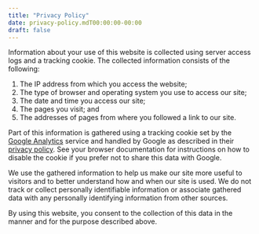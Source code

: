 ```yaml
---
title: "Privacy Policy"
date: privacy-policy.mdT00:00:00-00:00
draft: false
---
```


Information about your use of this website is collected using server access
logs and a tracking cookie. The collected information consists of the
following:

1. The IP address from which you access the website;
2. The type of browser and operating system you use to access our site;
3. The date and time you access our site;
4. The pages you visit; and
5. The addresses of pages from where you followed a link to our site.

Part of this information is gathered using a tracking cookie set by the
[Google Analytics](http://www.google.com/analytics/) service and handled by
Google as described in their [privacy policy](http://www.google.com/privacy.html).
See your browser documentation for instructions on how to disable the cookie
if you prefer not to share this data with Google.

We use the gathered information to help us make our site more useful to
visitors and to better understand how and when our site is used. We do not
track or collect personally identifiable information or associate gathered
data with any personally identifying information from other sources.

By using this website, you consent to the collection of this data in the
manner and for the purpose described above.